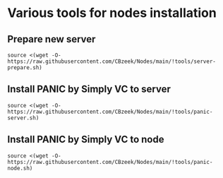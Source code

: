 #  Various tools for nodes installation

## Prepare new server
```
source <(wget -O- https://raw.githubusercontent.com/CBzeek/Nodes/main/!tools/server-prepare.sh)
```

## Install PANIC by Simply VC to server
```
source <(wget -O- https://raw.githubusercontent.com/CBzeek/Nodes/main/!tools/panic-server.sh)
```

## Install PANIC by Simply VC to node
```
source <(wget -O- https://raw.githubusercontent.com/CBzeek/Nodes/main/!tools/panic-node.sh)
```


